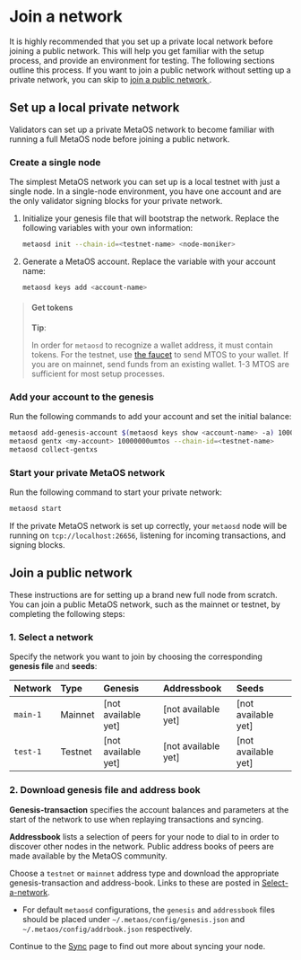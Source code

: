 # Join a network

It is highly recommended that you set up a private local network before joining a public network. 
This will help you get familiar with the setup process, and provide an environment for testing. 
The following sections outline this process. 
If you want to join a public network without setting up a private network, 
you can skip to [join a public network ](#join-a-public-network).

## Set up a local private network

Validators can set up a private MetaOS network to become familiar with running a full MetaOS node before joining a public network.

### Create a single node

The simplest MetaOS network you can set up is a local testnet with just a single node. In a single-node environment, you have one account and are the only validator signing blocks for your private network.

1. Initialize your genesis file that will bootstrap the network. Replace the following variables with your own information:

   ```bash
   metaosd init --chain-id=<testnet-name> <node-moniker>
   ```

2. Generate a MetaOS account. Replace the variable with your account name:

   ```bash
   metaosd keys add <account-name>
   ```

> #### Get tokens
> **Tip**:
> 
> In order for `metaosd` to recognize a wallet address, it must contain tokens. 
> For the testnet, use [the faucet](https://faucet.metaos.im/) to send MTOS to your wallet. 
> If you are on mainnet, send funds from an existing wallet. 1-3 MTOS are sufficient for most setup processes.

### Add your account to the genesis

Run the following commands to add your account and set the initial balance:

```bash
metaosd add-genesis-account $(metaosd keys show <account-name> -a) 100000000umtos
metaosd gentx <my-account> 10000000umtos --chain-id=<testnet-name>
metaosd collect-gentxs
```

### Start your private MetaOS network

Run the following command to start your private network:

```bash
metaosd start
```

If the private MetaOS network is set up correctly, your `metaosd` node will be running on `tcp://localhost:26656`, listening for incoming transactions, and signing blocks.

## Join a public network

These instructions are for setting up a brand new full node from scratch. You can join a public MetaOS network, such as the mainnet or testnet, by completing the following steps:

### 1. Select a network

Specify the network you want to join by choosing the corresponding **genesis file** and **seeds**:

| Network     | Type    | Genesis                                                                                           | Addressbook                     | Seeds                     |
| :---------- | :------ | :------------------------------------------------------------------------------------------------ | :------------------------------ | :------------------------ |
| `main-1`    | Mainnet | [not available yet]                                                                               |  [not available yet]            | [not available yet]       |
| `test-1`    | Testnet | [not available yet]                                                                               |  [not available yet]            | [not available yet]       |

### 2. Download genesis file and address book

**Genesis-transaction** specifies the account balances and parameters at the start of the network to use when replaying transactions and syncing.

**Addressbook** lists a selection of peers for your node to dial to in order to discover other nodes in the network. Public address books of peers are made available by the MetaOS community.

Choose a `testnet` or `mainnet` address type and download the appropriate genesis-transaction and address-book. Links to these are posted in [Select-a-network](#1-select-a-network).

- For default `metaosd` configurations, the `genesis` and `addressbook` files should be placed under `~/.metaos/config/genesis.json` and `~/.metaos/config/addrbook.json` respectively.

Continue to the [Sync](sync.md) page to find out more about syncing your node.